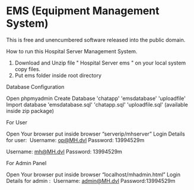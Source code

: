 # EMS (Equipment Management System)
This is free and unencumbered software released into the public domain.


How to run this Hospital Server Management System.

1. Download and Unzip file " Hospital Server ems " on your local system copy files.
2. Put ems folder inside root directory

Database Configuration

Open phpmyadmin
Create Database 'chatapp' 'emsdatabase' 'uploadfile'
Import database 'emsdatabase.sql' 'chatapp.sql' 'uploadfile.sql'  (available inside zip package)

For User

Open Your browser put inside browser “serverip/mhserver”
Login Details for user: 
Username: op@MH.dvl
Password: 13994529m

Username: mh@MH.dvl
Password: 13994529m

For Admin Panel

Open Your browser put inside browser “localhost/mhadmin.html”
Login Details for admin : 
Username: admin@MH.dvl
Password:13994529m
